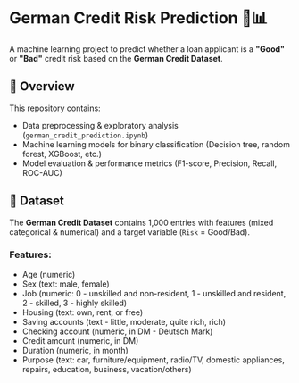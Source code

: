 # German Credit Risk Prediction 🏦📊  

A machine learning project to predict whether a loan applicant is a **"Good"** or **"Bad"** credit risk based on the **German Credit Dataset**.  

## 📌 Overview  
This repository contains:  
- Data preprocessing & exploratory analysis (`german_credit_prediction.ipynb`)  
- Machine learning models for binary classification (Decision tree, random forest, XGBoost, etc.)  
- Model evaluation & performance metrics (F1-score, Precision, Recall, ROC-AUC)  


## 📂 Dataset  
The **German Credit Dataset** contains 1,000 entries with features (mixed categorical & numerical) and a target variable (`Risk` = Good/Bad).  


### Features:

- Age (numeric)
- Sex (text: male, female)
- Job (numeric: 0 - unskilled and non-resident, 1 - unskilled and resident, 2 - skilled, 3 - highly skilled)
- Housing (text: own, rent, or free)
- Saving accounts (text - little, moderate, quite rich, rich)
- Checking account (numeric, in DM - Deutsch Mark)
- Credit amount (numeric, in DM)
- Duration (numeric, in month)
- Purpose (text: car, furniture/equipment, radio/TV, domestic appliances, repairs, education, business, vacation/others)